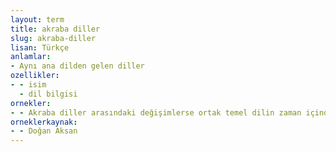 ```yaml
---
layout: term
title: akraba diller
slug: akraba-diller
lisan: Türkçe
anlamlar:
- Aynı ana dilden gelen diller
ozellikler:
- - isim
  - dil bilgisi
ornekler:
- - Akraba diller arasındaki değişimlerse ortak temel dilin zaman içinde gösterdiği değişikliklerden kaynaklanır.
orneklerkaynak:
- - Doğan Aksan
---
```


